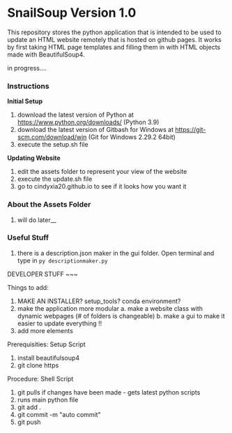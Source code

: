 # SnailSoup Version 1.0

This repository stores the python application that is intended to be used to update an HTML website remotely that is hosted on github pages. It works by first taking HTML page templates and filling them in with HTML objects made with BeautifulSoup4.

in progress....

### **Instructions**

**Initial Setup**
1. download the latest version of Python at https://www.python.org/downloads/ (Python 3.9)
2. download the latest version of Gitbash for Windows at https://git-scm.com/download/win (Git for Windows 2.29.2 64bit)
3. execute the setup.sh file 

**Updating Website**
1. edit the assets folder to represent your view of the website 
2. execute the update.sh file 
3. go to cindyxia20.github.io to see if it looks how you want it 

### **About the Assets Folder**
1. will do later__

### **Useful Stuff**
1. there is a description.json maker in the gui folder. Open terminal and type in `py descriptionmaker.py`

DEVELOPER STUFF ~~~

Things to add:
1. MAKE AN INSTALLER? setup_tools? conda environment?
2. make the application more modular
    a. make a website class with dynamic webpages (# of folders is changeable)
    b. make a gui to make it easier to update everything !!
3. add more elements

Prerequisities: Setup Script
1. install beautifulsoup4
2. git clone https

Procedure: Shell Script 
1. git pulls if changes have been made - gets latest python scripts
2. runs main python file 
3. git add . 
4. git commit -m "auto commit"
5. git push

